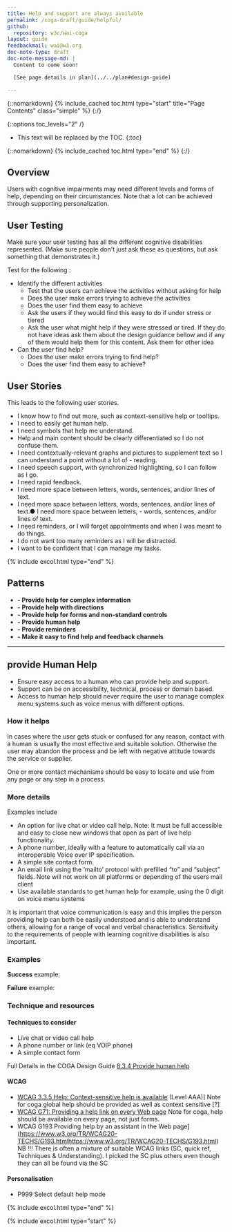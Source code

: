 ```yaml
---
title: Help and support are always available
permalink: /coga-draft/guide/helpful/
github:
  repository: w3c/wai-coga
layout: guide
feedbackmail: wai@w3.org
doc-note-type: draft
doc-note-message-md: |
  Content to come soon!

  [See page details in plan](../../plan#design-guide)

---
```

{::nomarkdown}
{% include_cached toc.html type="start" title="Page Contents" class="simple" %}
{:/}

{::options toc_levels="2" /}

- This text will be replaced by the TOC.
{:toc}

{::nomarkdown}
{% include_cached toc.html type="end" %}
{:/}

## Overview

Users with cognitive impairments may need different levels and forms of help, depending on their circumstances. Note that a lot can be achieved through supporting personalization.

## User Testing

Make sure your user testing has all the different cognitive disabilities represented. (Make sure people don't just   ask these as questions, but ask something that demonstrates it.)

Test for the following  :

- Identify the different activities
  - Test that the users can achieve the activities without asking for help
  - Does the user make errors trying to achieve the activities
  - Does the user find them easy to achieve
  - Ask the users if they would find this easy to do if under stress or tiered
  - Ask the user what might help if they were stressed or tired. If they do not have ideas ask them about the design guidance bellow and if any of them would help them for this content. Ask them for other idea
- Can the user find help?
  - Does the user make errors trying to find help?
  - Does the user find them easy to achieve?
  
## User Stories

This leads to the following user stories.

- I know how to find out more, such as context-sensitive help or tooltips.
- I need to easily get human help.
- I need symbols that help me understand.
- Help and main content should be clearly differentiated so I do not confuse them.
- I need contextually-relevant graphs and pictures to supplement text so I can understand a point without a lot of - reading.
- I need speech support, with synchronized highlighting, so I can follow as I go.
- I need rapid feedback.
- I need more space between letters, words, sentences, and/or lines of text.
- I need more space between letters, words, sentences, and/or lines of text.● I need more space between letters, - words, sentences, and/or lines of text.
- I need reminders, or I will forget appointments and when I was meant to do things.
- I do not want too many reminders as I will be distracted.
- I want to be confident that I can manage my tasks.

{% include excol.html type="end" %}

## Patterns

- **[]() - Provide help for complex information**
- **[]() - Provide help with directions**
- **[]() - Provide help for forms and non-standard controls**
- **[]() - Provide human help**
- **[]() - Provide reminders**
- **[]() - Make it easy to find help and feedback channels**


-------

## provide Human Help

- Ensure easy access to a human who can provide help and support.
- Support can be on accessibility, technical, process or domain based.
- Access to human help should never require the user to manage complex menu systems such as voice menus with different options.

### How it helps

In cases where the user gets stuck or confused for any reason, contact with a human is usually the most effective and suitable solution. Otherwise the user may abandon the process and be left with negative attitude towards the service or supplier.

One or more contact mechanisms should be easy to locate and use from any page or any step in a process.

### More details

Examples include

- An option for live chat or video call help. Note: It must be full accessible and easy to close new windows that open as part of live help functionality.
- A phone number, ideally with a feature to automatically call via an interoperable Voice over IP specification.
- A simple site contact form.
- An email link using the ‘mailto’ protocol with prefilled “to” and “subject” fields. Note will not work on all platforms or depending of the users mail client
- Use available standards to get human help for example, using the 0 digit on voice menu systems

It is important that voice communication is easy and this implies the person providing help can both be easily understood and is able to understand others, allowing for a range of vocal and verbal characteristics. Sensitivity to the requirements of people with learning cognitive disabilities is also important.

### Examples

**Success** example:

**Failure** example:

### Technique and resources

#### Techniques to consider

- Live chat or video call help
- A phone number or link (eq VOIP phone)
- A simple contact form

Full Details in the COGA Design Guide [8.3.4 Provide human help](https://w3c.github.io/coga/design/#provide-human-help)

#### WCAG

- [WCAG 3.3.5 Help: Context-sensitive help is available](https://www.w3.org/TR/2008/REC-WCAG20-20081211/#minimize-error-context-help) (Level AAA)] Note for coga global help should be provided as well as context sensitive [?]
- [WCAG G71: Providing a help link on every Web page](https://www.w3.org/TR/WCAG20-TECHS/complete.html#G71) Note for coga, help should be available on every page, not just forms.
- WCAG G193 Providing help by an assistant in the Web page](https://www.w3.org/TR/WCAG20-TECHS/G193.htmlhttps://www.w3.org/TR/WCAG20-TECHS/G193.html) NB !!! There is often a mixture of suitable WCAG links (SC, quick ref, Techniques & Understanding). I picked the SC plus others even though they can all be found via the SC

#### Personalisation

- P999 Select default help mode</li>

{% include excol.html type="end" %}

{% include excol.html type="start" %}
